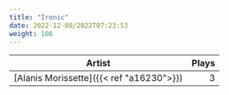 ```yaml
---
title: "Ironic"
date: 2022-12-08/2022T07:23:53
weight: 186
---
```




 Artist | Plays 
----- | -----:
[Alanis Morissette]({{< ref "a16230">}}) | 3
